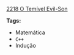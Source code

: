 [2218 O Temível Evil-Son](https://www.urionlinejudge.com.br/judge/pt/problems/view/2218)

**Tags:**
- Matemática
- `C++`
- Indução